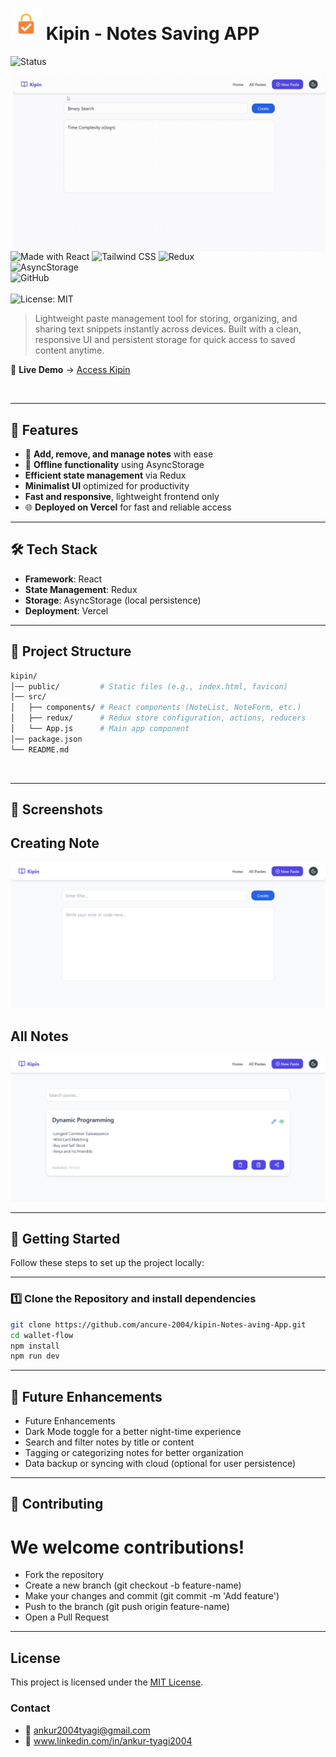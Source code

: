 # <img src="./public/kipin.png" width="50" height="50"> Kipin - Notes Saving APP
![Status](https://img.shields.io/badge/status-active-success.svg)  

<img align="right" alt="coding" width="500" src="./public/Kipin.gif"  >

![Made with React](https://img.shields.io/badge/React-20232A?style=for-the-badge&logo=react&logoColor=61DAFB) 
![Tailwind CSS](https://img.shields.io/badge/Tailwind_CSS-38B2AC?style=for-the-badge&logo=tailwind-css&logoColor=white) 
![Redux](https://img.shields.io/badge/Redux-764ABC?style=for-the-badge&logo=redux&logoColor=white)  
![AsyncStorage](https://img.shields.io/badge/AsyncStorage-007ACC?style=for-the-badge&logo=react&logoColor=white)  
![GitHub](https://img.shields.io/badge/GitHub-181717?style=for-the-badge&logo=github&logoColor=white)  
<br>
![License: MIT](https://img.shields.io/badge/License-MIT-yellow.svg)  


> Lightweight paste management tool for storing, organizing, and sharing text snippets instantly across devices.
> Built with a clean, responsive UI and persistent storage for quick access to saved content anytime.

🔗 **Live Demo** → [Access Kipin](https://kipin-notes-saving-app-4e5p.vercel.app/)

<br>

---

## 🚀 Features  
- 📝 **Add, remove, and manage notes** with ease  
- 📱 **Offline functionality** using AsyncStorage  
-  **Efficient state management** via Redux  
-  **Minimalist UI** optimized for productivity  
-  **Fast and responsive**, lightweight frontend only
- 🌐 **Deployed on Vercel** for fast and reliable access  

---

## 🛠️ Tech Stack  
- **Framework**: React  
- **State Management**: Redux  
- **Storage**: AsyncStorage (local persistence)  
- **Deployment**: Vercel  

---

## 📂 Project Structure  
```bash
kipin/
│── public/         # Static files (e.g., index.html, favicon)
│── src/
│   ├── components/ # React components (NoteList, NoteForm, etc.)
│   ├── redux/      # Redux store configuration, actions, reducers
│   └── App.js      # Main app component
│── package.json
└── README.md
```
<br>

---

## 📸 Screenshots

## Creating Note
<img src="./public/Screenshot 2025-08-20 191628.png" >

## All Notes
<img src="./public/Screenshot 2025-08-20 191752.png" >

---

## 🏁 Getting Started

Follow these steps to set up the project locally:

---

### 1️⃣ Clone the Repository and install dependencies
```bash
git clone https://github.com/ancure-2004/kipin-Notes-aving-App.git
cd wallet-flow
npm install
npm run dev
```
---

## 🔮 Future Enhancements
- Future Enhancements
- Dark Mode toggle for a better night-time experience
- Search and filter notes by title or content
- Tagging or categorizing notes for better organization
- Data backup or syncing with cloud (optional for user persistence)

---

## 🤝 Contributing
# We welcome contributions!
- Fork the repository
- Create a new branch (git checkout -b feature-name)
- Make your changes and commit (git commit -m 'Add feature')
- Push to the branch (git push origin feature-name)
- Open a Pull Request

---

## License

This project is licensed under the [MIT License](LICENSE).

### Contact
- 📧 ankur2004tyagi@gmail.com
- 🔗 www.linkedin.com/in/ankur-tyagi2004
